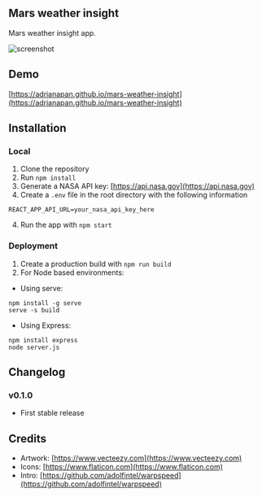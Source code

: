 ## Mars weather insight

Mars weather insight app.

![screenshot](https://i.imgur.com/DaQN7mG.png)

## Demo

[https://adrianapan.github.io/mars-weather-insight](https://adrianapan.github.io/mars-weather-insight)

## Installation

### Local

1. Clone the repository
2. Run `npm install`
3. Generate a NASA API key: [https://api.nasa.gov](https://api.nasa.gov)
3. Create a `.env` file in the root directory with the following information

```
REACT_APP_API_URL=your_nasa_api_key_here
```

4. Run the app with `npm start`

### Deployment

1. Create a production build with `npm run build`
2. For Node based environments:

- Using serve:

```
npm install -g serve
serve -s build
```

- Using Express:

```
npm install express
node server.js
```

## Changelog

### v0.1.0

* First stable release

## Credits

* Artwork: [https://www.vecteezy.com](https://www.vecteezy.com)
* Icons: [https://www.flaticon.com](https://www.flaticon.com)
* Intro: [https://github.com/adolfintel/warpspeed](https://github.com/adolfintel/warpspeed)